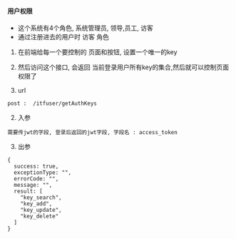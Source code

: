 #### 用户权限
-  这个系统有4个角色,  系统管理员, 领导,员工, 访客
- 通过注册进去的用户时 访客 角色
1. 在前端给每一个要控制的 页面和按钮,  设置一个唯一的key
2. 然后访问这个接口, 会返回 当前登录用户所有key的集合,然后就可以控制页面权限了

1. url
```
post :  /itfuser/getAuthKeys
```

2. 入参
```
需要传jwt的字段, 登录后返回的jwt字段, 字段名 : access_token
```

3. 出参
```
{
  success: true,
  exceptionType: "",
  errorCode: "",
  message: "",
  result: [
    "key_search",
    "key_add",
    "key_update",
    "key_delete"
  ]
}
```
